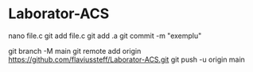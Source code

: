 # Laborator-ACS
nano file.c
git add file.c
git add .a
git commit -m "exemplu"

git branch -M main
git remote add origin https://github.com/flaviussteff/Laborator-ACS.git
git push -u origin main


